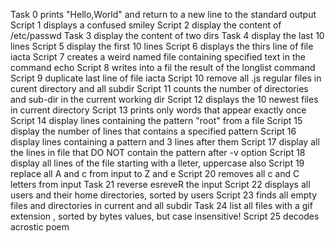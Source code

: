 Task 0 prints "Hello,World" and return to a new line to the standard output
Script 1 displays a confused smiley
Script 2 display the content of /etc/passwd
Task 3 display the content of two dirs 
Task 4 display the last 10 lines 
Script 5 display the first 10 lines
Script 6 displays the thirs line of file iacta
Script 7 creates a weird named file containing specified text in the command echo
Script 8 writes into a fil the result of the longlist command
Script 9 duplicate last line of file iacta
Script 10 remove all .js regular files in curent directory and all subdir
Script 11 counts the number of directories and sub-dir in the current working dir
Script 12 displays the 10 newest files in current directory
Script 13 prints only words that appear exactly once
Script 14 display lines containing the pattern "root" from a file
Script 15 display the number of lines that contains a specified pattern
Script 16 display lines containing a pattern and 3 lines after them
Script 17 display all the lines in file that DO NOT contain the pattern after \-v option
Script 18 display all lines of the file starting with a lleter, uppercase also
Script 19 replace all A and c from input to Z and e
Script 20 removes all c and C letters from input
Task 21 reverse esreveR the input
Script 22 displays all users and their home directories, sorted by users
Script 23 finds all empty files and directories in current and all subdir
Task 24 list all files with a gif extension , sorted by bytes values, but case insensitive!
Script 25 decodes acrostic poem
